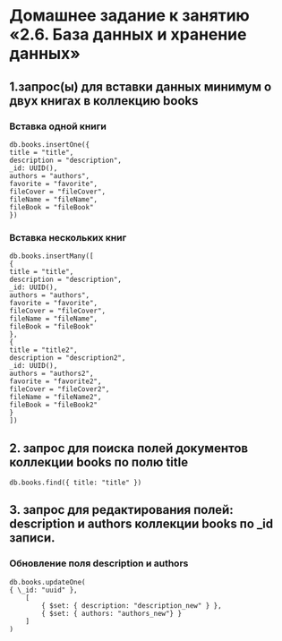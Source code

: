 # Домашнее задание к занятию «2.6. База данных и хранение данных»

## 1.запрос(ы) для вставки данных минимум о двух книгах в коллекцию books

### Вставка одной книги

```
db.books.insertOne({
title = "title",
description = "description",
_id: UUID(),
authors = "authors",
favorite = "favorite",
fileCover = "fileCover",
fileName = "fileName",
fileBook = "fileBook"
})
```

### Вставка нескольких книг

```
db.books.insertMany([
{
title = "title",
description = "description",
_id: UUID(),
authors = "authors",
favorite = "favorite",
fileCover = "fileCover",
fileName = "fileName",
fileBook = "fileBook"
},
{
title = "title2",
description = "description2",
_id: UUID(),
authors = "authors2",
favorite = "favorite2",
fileCover = "fileCover2",
fileName = "fileName2",
fileBook = "fileBook2"
}
])
```

## 2. запрос для поиска полей документов коллекции books по полю title

`db.books.find({ title: "title" })`

## 3. запрос для редактирования полей: description и authors коллекции books по \_id записи.

### Обновление поля description и authors

```
db.books.updateOne(
{ \_id: "uuid" },
    [
        { $set: { description: "description_new" } },
        { $set: { authors: "authors_new"} }
    ]
)
```

